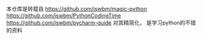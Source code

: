 本仓库是转载自 
https://github.com/iswbm/magic-python 
https://github.com/iswbm/PythonCodingTime
https://github.com/iswbm/pycharm-guide
对其精简化， 是学习python的不错的资料